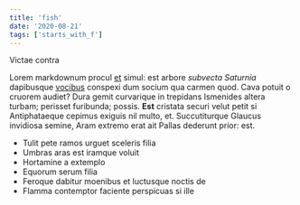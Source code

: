 ```yaml
---
title: 'fish'
date: '2020-08-21'
tags: ['starts_with_f']
---
```


Victae contra

Lorem markdownum procul [et](http://auditum-victima.net/manusguttura.aspx)
simul: est arbore *subvecta Saturnia* dapibusque
[vocibus](http://semicaper-oculis.net/datsummis) conspexi dum socium qua carmen
quod. Cava potuit o cruorem audiet? Dura gemit curvarique in trepidans Ismenides
altera turbam; perisset furibunda; possis. **Est** cristata securi velut petit
si Antiphataeque cepimus exiguis nil multo, et. Succutiturque Glaucus invidiosa
semine, Aram extremo erat ait Pallas dederunt prior: est.

- Tulit pete ramos urguet sceleris filia
- Umbras aras est iramque voluit
- Hortamine a extemplo
- Equorum serum filia
- Feroque dabitur moenibus et luctusque noctis de
- Flamma contemptor faciente perspicuas si ille